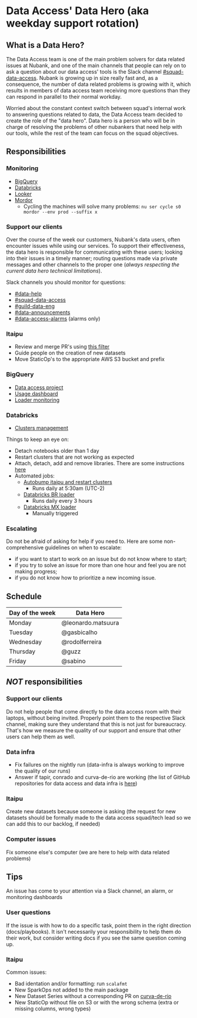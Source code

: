 # Data Access' Data Hero (aka weekday support rotation)

## What is a Data Hero?

The Data Access team is one of the main problem solvers for data related issues at Nubank, and one
of the main channels that people can rely on to ask a question about our data access' tools is the Slack
channel [#squad-data-access](https://nubank.slack.com/messages/C06F04CH1/). Nubank is growing up in size really fast
and, as a consequence, the number of data related problems is growing with it, which results in
members of data access team receiving more questions than they can respond in parallel to their
normal workday.

Worried about the constant context switch between squad's internal work to answering questions
related to data, the Data Access team decided to create the role of the "data hero". Data hero is a
person who will be in charge of resolving the problems of other nubankers that need help with our tools,
while the rest of the team can focus on the squad objectives.

## Responsibilities

### Monitoring

* [BigQuery](#BigQuery)
* [Databricks](#Databricks)
* [Looker](https://nubank.looker.com/admin)
* [Mordor](https://console.aws.amazon.com/ec2/v2/home?region=sa-east-1#Instances:search=mordor;sort=tag:Name)
    * Cycling the machines will solve many problems: `nu ser cycle s0 mordor --env prod --suffix x`

### Support our clients
Over the course of the week our customers, Nubank's data users, often encounter issues while using
our services. To support their effectiveness, the data hero is responsible for communicating with
these users; looking into their issues in a timely manner; routing questions made via private
messages and other channels to the proper one (_always respecting the current data hero technical limitations_).

Slack channels you should monitor for questions:

* [#data-help](https://nubank.slack.com/messages/C06F04CH1/)
* [#squad-data-access](https://nubank.slack.com/messages/C84FAS7L6/)
* [#guild-data-eng](https://nubank.slack.com/messages/C1SNEPL5P/)
* [#data-announcements](https://nubank.slack.com/messages/C20GTK220/)
* [#data-access-alarms](https://nubank.slack.com/messages/C8TENL0C8) (alarms only)

### Itaipu

* Review and merge PR's using [this filter](https://github.com/nubank/itaipu/pulls?q=is%3Apr+is%3Aopen+-label%3A%22-PR+WIP%22+-label%3A%22-PR+Changes+Requested%22+-label%3A%22-PR+Hold%22+-label%3A%22-PR+Teammate+Review+Requested%22+sort%3Acreated-asc)
* Guide people on the creation of new datasets
* Move StaticOp's to the appropriate AWS S3 bucket and prefix

### BigQuery

* [Data access project](https://console.cloud.google.com/bigquery?project=nubank-data-access)
* [Usage dashboard](https://nubank.looker.com/dashboards/gcp_bigquery_logs::bigquery_audit)
* [Loader monitoring](https://github.com/nubank/monsoon#monitoring)

### Databricks
* [Clusters management](https://nubank.cloud.databricks.com/#setting/clusters)

Things to keep an eye on:
* Detach notebooks older than 1 day
* Restart clusters that are not working as expected
* Attach, detach, add and remove libraries. There are some instructions [here](https://github.com/nubank/data-infra-docs/tree/master/databricks)
* Automated jobs:
    - [Autobump itaipu and restart clusters](https://nubank.cloud.databricks.com/#job/8737)
        - Runs daily at 5:30am (UTC-2)
    - [Databricks BR loader](https://nubank.cloud.databricks.com/#notebook/1321846)
        - Runs daily every 3 hours
    - [Databricks MX loader](https://nubank.cloud.databricks.com/#notebook/1223300/)
        - Manually triggered
        

### Escalating
Do not be afraid of asking for help if you need to. Here are some non-comprehensive guidelines on
when to escalate:
* if you want to start to work on an issue but do not know where to start;
* if you try to solve an issue for more than one hour and feel you are not making progress;
* if you do not know how to prioritize a new incoming issue.

## Schedule

| Day of the week | Data Hero          |
|-----------------|--------------------|
| Monday          | @leonardo.matsuura |
| Tuesday         | @gasbicalho        |
| Wednesday       | @rodolferreira     |
| Thursday        | @guzz              |
| Friday          | @sabino            |

## *NOT* responsibilities

### Support our clients

Do not help people that come directly to the data access room with their laptops, without being
invited. Properly point them to the respective Slack channel, making sure they understand that this
is not just for bureaucracy. That's how we measure the quality of our support and ensure that other
users can help them as well.

### Data infra

* Fix failures on the nightly run (data-infra is always working to improve the quality of our runs)
* Answer if tapir, conrado and curva-de-rio are working (the list of GitHub repositories for data
access and data infra is [here](https://github.com/nubank/data-access/blob/master/README.md))

### Itaipu

Create new datasets because someone is asking (the request for new datasets should be formally made
to the data access squad/tech lead so we can add this to our backlog, if needed)

### Computer issues

Fix someone else's computer (we are here to help with data related problems)

## Tips

An issue has come to your attention via a Slack channel, an alarm, or monitoring dashboards

### User questions
If the issue is with how to do a specific task, point them in the right direction (docs/playbooks).
It isn't necessarily your responsibility to help them do their work, but consider writing docs if
you see the same question coming up.

### Itaipu

Common issues:

* Bad identation and/or formatting: run `scalafmt`
* New SparkOps not added to the main package
* New Dataset Series without a corresponding PR on [curva-de-rio](https://github.com/nubank/curva-de-rio)
* New StaticOp without file on S3 or with the wrong schema (extra or missing columns, wrong types)

